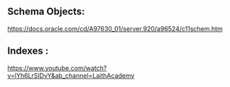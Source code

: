 ## Schema Objects:

https://docs.oracle.com/cd/A97630_01/server.920/a96524/c11schem.htm

## Indexes :

https://www.youtube.com/watch?v=lYh6LrSIDvY&ab_channel=LaithAcademy
